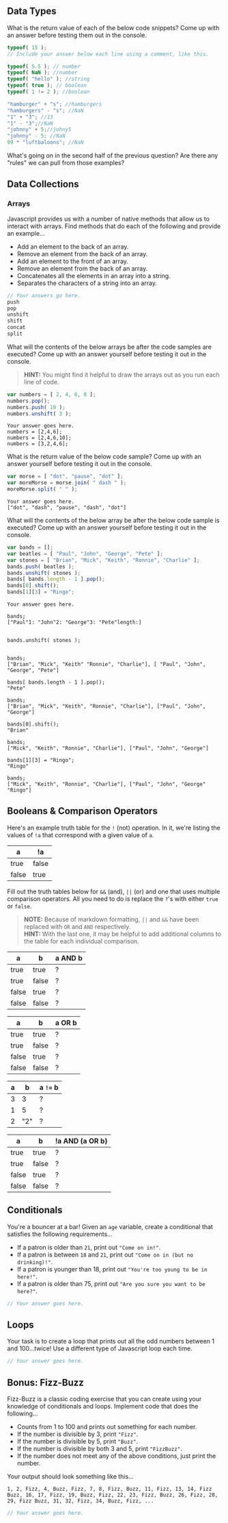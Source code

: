 ## Data Types

What is the return value of each of the below code snippets? Come up with an answer before testing them out in the console.

```js
typeof( 15 );
// Include your answer below each line using a comment, like this.

typeof( 5.5 ); // number
typeof( NaN ); //number
typeof( "hello" ); //string
typeof( true ); // boolean
typeof( 1 != 2 ); //boolean

"hamburger" + "s"; //hamburgers
"hamburgers" - "s"; //NaN
"1" + "3"; //13
"1" - "3";//NaN
"johnny" + 5;//johny5
"johnny" - 5; //NaN
99 * "luftbaloons"; //NaN
```

What's going on in the second half of the previous question? Are there any "rules" we can pull from those examples?

## Data Collections

### Arrays

Javascript provides us with a number of native methods that allow us to interact with arrays. Find methods that do each of the following and provide an example...
* Add an element to the back of an array.
* Remove an element from the back of an array.
* Add an element to the front of an array.
* Remove an element from the back of an array.
* Concatenates all the elements in an array into a string.
* Separates the characters of a string into an array.

```js
// Your answers go here.
push
pop
unshift
shift
concat
split
```

What will the contents of the below arrays be after the code samples are executed? Come up with an answer yourself before testing it out in the console.
> **HINT:** You might find it helpful to draw the arrays out as you run each line of code.

```js
var numbers = [ 2, 4, 6, 8 ];
numbers.pop();
numbers.push( 10 );
numbers.unshift( 3 );
```

```
Your answer goes here.
numbers = [2,4,6];
numbers = [2,4,6,10];
numbers = [3,2,4,6];
```

What is the return value of the below code sample? Come up with an answer yourself before testing it out in the console.

```js
var morse = [ "dot", "pause", "dot" ];
var moreMorse = morse.join( " dash " );
moreMorse.split( " " );
```

```
Your answer goes here.
["dot", "dash", "pause", "dash", "dot"]
```

What will the contents of the below array be after the below code sample is executed? Come up with an answer yourself before testing it out in the console.

```js
var bands = [];
var beatles = [ "Paul", "John", "George", "Pete" ];
var stones = [ "Brian", "Mick", "Keith", "Ronnie", "Charlie" ];
bands.push( beatles );
bands.unshift( stones );
bands[ bands.length - 1 ].pop();
bands[0].shift();
bands[1][3] = "Ringo";
```

```
Your answer goes here.

bands;
["Paul"1: "John"2: "George"3: "Pete"length:]


bands.unshift( stones );


bands;
["Brian", "Mick", "Keith" "Ronnie", "Charlie"], [ "Paul", "John", "George", "Pete"]

bands[ bands.length - 1 ].pop();
"Pete"

bands;
["Brian", "Mick", "Keith", "Ronnie", "Charlie"], ["Paul", "John", "George"]

bands[0].shift();
"Brian"

bands;
["Mick", "Keith", "Ronnie", "Charlie"], ["Paul", "John", "George"]

bands[1][3] = "Ringo";
"Ringo"

bands;
["Mick", "Keith", "Ronnie", "Charlie"], ["Paul", "John", "George" "Ringo"]

```

## Booleans & Comparison Operators

Here's an example truth table for the `!` (not) operation. In it, we're listing the values of `!a` that correspond with a given value of `a`.

|a|!a|
|---|---|
|true|false|
|false|true|

Fill out the truth tables below for `&&` (and), `||` (or) and one that uses multiple comparison operators. All you need to do is replace the `?`'s with either `true` or `false`.
> **NOTE:** Because of markdown formatting, `||` and `&&` have been replaced with `OR` and `AND` respectively.  
> **HINT:** With the last one, it may be helpful to add additional columns to the table for each individual comparison.  

| a | b | a AND b |
| --- | --- | --- |
| true | true | ? |
| true | false | ? |
| false | true | ? |
| false | false | ? |

|a|b|a OR b|
|---|---|---|
|true|true|?|
|true|false|?|
|false|true|?|
|false|false|?|

|a|b|a `!=` b|
|---|---|---|
|3|3|?|
|1|5|?|
|2|"2"|?|

|a|b|!a AND (a OR b)|
|---|---|---|
|true|true|?|
|true|false|?|
|false|true|?|
|false|false|?|


## Conditionals

You're a bouncer at a bar! Given an `age` variable, create a conditional that satisfies the following requirements...
* If a patron is older than `21`, print out `"Come on in!"`.
* If a patron is between `18` and `21`, print out `"Come on in (but no drinking)!"`.
* If a patron is younger than 18, print out `"You're too young to be in here!"`.
* If a patron is older than 75, print out `"Are you sure you want to be here?"`.

```js
// Your answer goes here.
```

## Loops

Your task is to create a loop that prints out all the odd numbers between 1 and 100...twice! Use a different type of Javascript loop each time.

```js
// Your answer goes here.
```

## Bonus: Fizz-Buzz
Fizz-Buzz is a classic coding exercise that you can create using your knowledge of conditionals and loops. Implement code that does the following...
* Counts from 1 to 100 and prints out something for each number.
* If the number is divisible by 3, print `"Fizz"`.
* If the number is divisible by 5, print `"Buzz"`.
* If the number is divisible by both 3 and 5, print `"FizzBuzz"`.
* If the number does not meet any of the above conditions, just print the number.

Your output should look something like this...
```
1, 2, Fizz, 4, Buzz, Fizz, 7, 8, Fizz, Buzz, 11, Fizz, 13, 14, Fizz Buzz, 16, 17, Fizz, 19, Buzz, Fizz, 22, 23, Fizz, Buzz, 26, Fizz, 28, 29, Fizz Buzz, 31, 32, Fizz, 34, Buzz, Fizz, ...
```

```js
// Your answer goes here.
```
